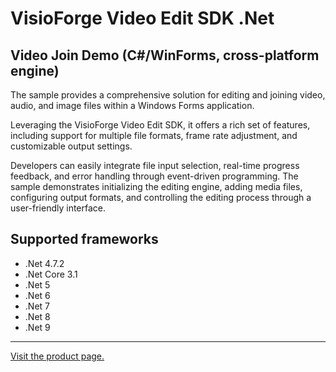 ﻿# VisioForge Video Edit SDK .Net

## Video Join Demo (C#/WinForms, cross-platform engine)

The sample provides a comprehensive solution for editing and joining video, audio, and image files within a Windows Forms application.

Leveraging the VisioForge Video Edit SDK, it offers a rich set of features, including support for multiple file formats, frame rate adjustment, and customizable output settings.

Developers can easily integrate file input selection, real-time progress feedback, and error handling through event-driven programming. The sample demonstrates initializing the editing engine, adding media files, configuring output formats, and controlling the editing process through a user-friendly interface.

## Supported frameworks

* .Net 4.7.2
* .Net Core 3.1
* .Net 5
* .Net 6
* .Net 7
* .Net 8
* .Net 9

---

[Visit the product page.](https://www.visioforge.com/video-edit-sdk-net)
